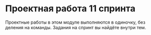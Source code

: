 # Проектная работа 11 спринта

Проектные работы в этом модуле выполняются в одиночку, без деления на команды. Задания на спринт вы найдёте внутри тем.
